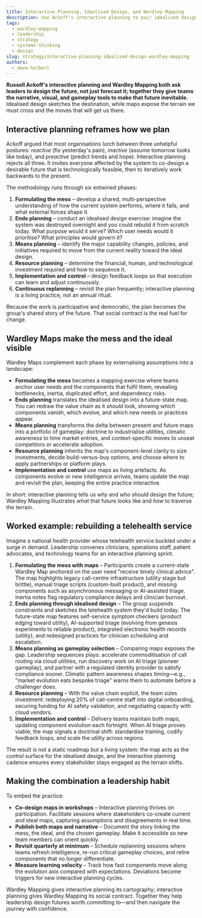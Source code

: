 ```yaml
---
title: Interactive Planning, Idealised Design, and Wardley Mapping
description: Use Ackoff's interactive planning to pair idealised design with Wardley Maps, turning a shared vision of the future into executable gameplay.
tags:
  - wardley-mapping
  - leadership
  - strategy
  - systems-thinking
  - design
slug: strategy/interactive-planning-idealised-design-wardley-mapping
authors:
  - dave-hulbert
---
```


**Russell Ackoff's interactive planning and Wardley Mapping both ask leaders to design the future, not just forecast it; together they give teams the narrative, visual, and gameplay tools to make that future inevitable.** Idealised design sketches the destination, while maps expose the terrain we must cross and the moves that will get us there.

<!-- truncate -->

## Interactive planning reframes how we plan

Ackoff argued that most organisations lurch between three unhelpful postures: *reactive* (fix yesterday's pain), *inactive* (assume tomorrow looks like today), and *preactive* (predict trends and hope). Interactive planning rejects all three. It invites everyone affected by the system to co-design a desirable future that is technologically feasible, then to iteratively work backwards to the present.

The methodology runs through six entwined phases:

1. **Formulating the mess** – develop a shared, multi-perspective understanding of how the current system performs, where it fails, and what external forces shape it.
2. **Ends planning** – conduct an idealised design exercise: imagine the system was destroyed overnight and you could rebuild it from scratch today. What purpose would it serve? Which user needs would it prioritise? What principles would govern it?
3. **Means planning** – identify the major capability changes, policies, and initiatives required to move from the current reality toward the ideal design.
4. **Resource planning** – determine the financial, human, and technological investment required and how to sequence it.
5. **Implementation and control** – design feedback loops so that execution can learn and adjust continuously.
6. **Continuous replanning** – revisit the plan frequently; interactive planning is a living practice, not an annual ritual.

Because the work is participative and democratic, the plan becomes the group's shared story of the future. That social contract is the real fuel for change.

## Wardley Maps make the mess and the ideal visible

Wardley Maps complement each phase by externalising assumptions into a landscape:

- **Formulating the mess** becomes a mapping exercise where teams anchor user needs and the components that fulfil them, revealing bottlenecks, inertia, duplicated effort, and dependency risks.
- **Ends planning** translates the idealised design into a future-state map. You can redraw the value chain as it *should* look, showing which components vanish, which evolve, and which new needs or practices appear.
- **Means planning** transforms the delta between present and future maps into a portfolio of gameplay: doctrine to industrialise utilities, climatic awareness to time market entries, and context-specific moves to unseat competitors or accelerate adoption.
- **Resource planning** inherits the map's component-level clarity to size investments, decide build-versus-buy options, and choose where to apply partnerships or platform plays.
- **Implementation and control** use maps as living artefacts. As components evolve or new intelligence arrives, teams update the map and revisit the plan, keeping the entire practice interactive.

In short: interactive planning tells us *why* and *who* should design the future; Wardley Mapping illustrates *what* that future looks like and *how* to traverse the terrain.

## Worked example: rebuilding a telehealth service

Imagine a national health provider whose telehealth service buckled under a surge in demand. Leadership convenes clinicians, operations staff, patient advocates, and technology teams for an interactive planning sprint.

1. **Formulating the mess with maps** – Participants create a current-state Wardley Map anchored on the user need "receive timely clinical advice". The map highlights legacy call-centre infrastructure (utility stage but brittle), manual triage scripts (custom-built product), and missing components such as asynchronous messaging or AI-assisted triage. Inertia notes flag regulatory compliance delays and clinician burnout.
2. **Ends planning through idealised design** – The group suspends constraints and sketches the telehealth system they'd build today. The future-state map features self-service symptom checkers (product edging toward utility), AI-supported triage (evolving from genesis experiments to reliable product), integrated electronic health records (utility), and redesigned practices for clinician scheduling and escalation.
3. **Means planning as gameplay selection** – Comparing maps exposes the gap. Leadership sequences plays: accelerate commoditisation of call routing via cloud utilities, run discovery work on AI triage (pioneer gameplay), and partner with a regulated identity provider to satisfy compliance sooner. Climatic pattern awareness shapes timing—e.g., "market evolution eats bespoke triage" warns them to automate before a challenger does.
4. **Resource planning** – With the value chain explicit, the team sizes investment: redeploying 20% of call-centre staff into digital onboarding, securing funding for AI safety validation, and negotiating capacity with cloud vendors.
5. **Implementation and control** – Delivery teams maintain both maps, updating component evolution each fortnight. When AI triage proves viable, the map signals a doctrinal shift: standardise training, codify feedback loops, and scale the utility across regions.

The result is not a static roadmap but a living system: the map acts as the control surface for the idealised design, and the interactive planning cadence ensures every stakeholder stays engaged as the terrain shifts.

## Making the combination a leadership habit

To embed the practice:

- **Co-design maps in workshops** – Interactive planning thrives on participation. Facilitate sessions where stakeholders co-create current and ideal maps, capturing assumptions and disagreements in real time.
- **Publish both maps and narrative** – Document the story linking the mess, the ideal, and the chosen gameplay. Make it accessible so new team members can orient quickly.
- **Revisit quarterly at minimum** – Schedule replanning sessions where teams refresh intelligence, re-run critical gameplay choices, and retire components that no longer differentiate.
- **Measure learning velocity** – Track how fast components move along the evolution axis compared with expectations. Deviations become triggers for new interactive planning cycles.

Wardley Mapping gives interactive planning its cartography; interactive planning gives Wardley Mapping its social contract. Together they help leadership design futures worth committing to—and then navigate the journey with confidence.

